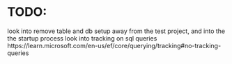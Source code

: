 <h1>TODO:</h1>
look into remove table and db setup away from the test project, and into the the startup process
look into tracking on sql queries https://learn.microsoft.com/en-us/ef/core/querying/tracking#no-tracking-queries
